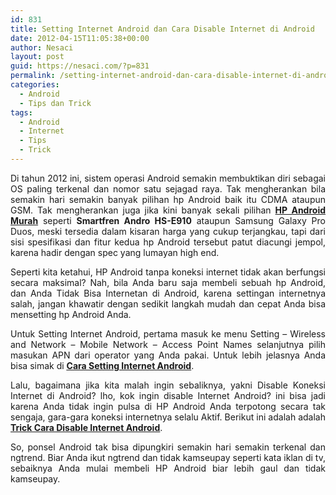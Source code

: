 ```yaml
---
id: 831
title: Setting Internet Android dan Cara Disable Internet di Android
date: 2012-04-15T11:05:38+00:00
author: Nesaci
layout: post
guid: https://nesaci.com/?p=831
permalink: /setting-internet-android-dan-cara-disable-internet-di-android/
categories:
  - Android
  - Tips dan Trick
tags:
  - Android
  - Internet
  - Tips
  - Trick
---
```

<p style="text-align: justify;">
  Di tahun 2012 ini, sistem operasi Android semakin membuktikan diri sebagai OS paling terkenal dan nomor satu sejagad raya. Tak mengherankan bila semakin hari semakin banyak pilihan hp Android baik itu CDMA ataupun GSM. Tak mengherankan juga jika kini banyak sekali pilihan <span style="text-decoration: underline;"><strong>HP Android Murah</strong></span> seperti <strong>Smartfren Andro HS-E910</strong> ataupun Samsung Galaxy Pro Duos, meski tersedia dalam kisaran harga yang cukup terjangkau, tapi dari sisi spesifikasi dan fitur kedua hp Android tersebut patut diacungi jempol, karena hadir dengan spec yang lumayan high end.
</p>

<p style="text-align: justify;">
  Seperti kita ketahui, HP Android tanpa koneksi internet tidak akan berfungsi secara maksimal? Nah, bila Anda baru saja membeli sebuah hp Android, dan Anda Tidak Bisa Internetan di Android, karena settingan internetnya salah, jangan khawatir dengan sedikit langkah mudah dan cepat Anda bisa mensetting hp Android Anda.
</p>

<p style="text-align: justify;">
  Untuk Setting Internet Android, pertama masuk ke menu Setting – Wireless and Network – Mobile Network &#8211; Access Point Names selanjutnya pilih masukan APN dari operator yang Anda pakai. Untuk lebih jelasnya Anda bisa simak di <a href="https://www.putrifauziah.com/2012/02/setting-internet-di-android-apn.html" rel="nofollow" target="_blank"><span style="text-decoration: underline;"><strong>Cara Setting Internet Android</strong></span></a>.
</p>

<p style="text-align: justify;">
  Lalu, bagaimana jika kita malah ingin sebaliknya, yakni Disable Koneksi Internet di Android? lho, kok ingin disable Internet Android? ini bisa jadi karena Anda tidak ingin pulsa di HP Android Anda terpotong secara tak sengaja, gara-gara koneksi internetnya selalu Aktif. Berikut ini adalah adalah <a href="https://www.putrifauziah.com/2012/04/cara-disable-dan-menonaktifkan-koneksi.html" rel="nofollow" target="_blank"><span style="text-decoration: underline;"><strong>Trick Cara Disable Internet Android</strong></span></a>.
</p>

<p style="text-align: justify;">
  So, ponsel Android tak bisa dipungkiri semakin hari semakin terkenal dan ngtrend. Biar Anda ikut ngtrend dan tidak kamseupay seperti kata iklan di tv, sebaiknya Anda mulai membeli HP Android biar lebih gaul dan tidak kamseupay.
</p>
